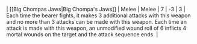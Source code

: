 | [[Big Chompas Jaws\|Big Chompa's Jaws]] | Melee | Melee | 7   | -3  | 3   | Each time the bearer fights, it makes 3 additional attacks with this weapon and no more than 3 attacks can be made with this weapon. Each time an attack is made with this weapon, an unmodified wound roll of 6 inflicts 4 mortal wounds on the target and the attack sequence ends. | 